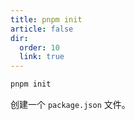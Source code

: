 ```yaml
---
title: pnpm init
article: false
dir:
  order: 10
  link: true
---
```


```bash
pnpm init
```

创建一个 `package.json` 文件。
